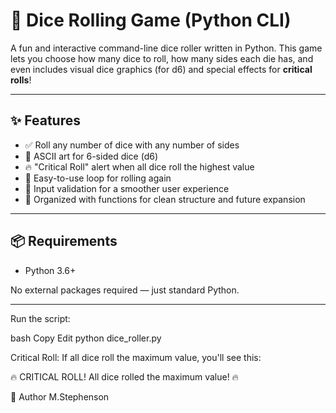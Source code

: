 # 🎲 Dice Rolling Game (Python CLI)

A fun and interactive command-line dice roller written in Python. This game lets you choose how many dice to roll, how many sides each die has, and even includes visual dice graphics (for d6) and special effects for **critical rolls**!

---

## ✨ Features

- ✅ Roll any number of dice with any number of sides
- 🎨 ASCII art for 6-sided dice (d6)
- 🔥 "Critical Roll" alert when all dice roll the highest value
- 🔁 Easy-to-use loop for rolling again
- 🧠 Input validation for a smoother user experience
- 🧰 Organized with functions for clean structure and future expansion

---

## 📦 Requirements

- Python 3.6+

No external packages required — just standard Python.

---

Run the script:

bash
Copy
Edit
python dice_roller.py

Critical Roll:
If all dice roll the maximum value, you'll see this:

🔥 CRITICAL ROLL! All dice rolled the maximum value! 🔥

👾 Author
M.Stephenson
